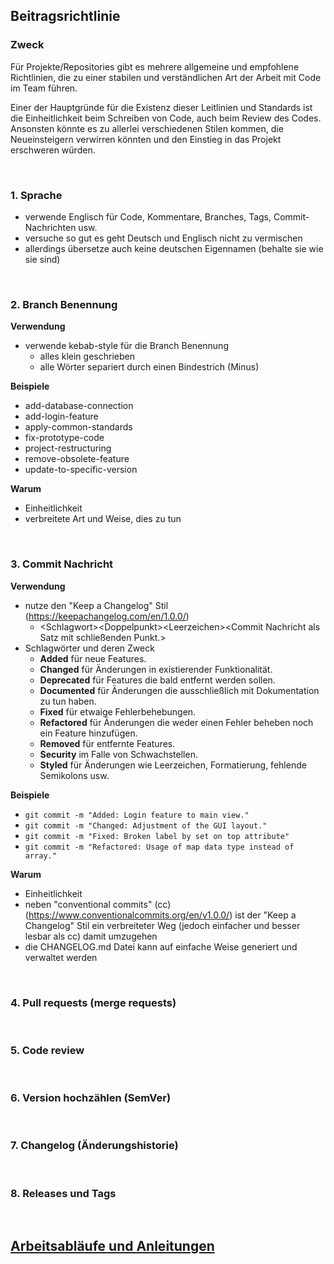## Beitragsrichtlinie

### Zweck

Für Projekte/Repositories gibt es mehrere allgemeine und empfohlene Richtlinien, die zu einer stabilen und verständlichen Art der Arbeit mit Code im Team führen.

Einer der Hauptgründe für die Existenz dieser Leitlinien und Standards ist die Einheitlichkeit beim Schreiben von Code, auch beim Review des Codes. Ansonsten könnte es zu allerlei verschiedenen Stilen kommen, die Neueinsteigern verwirren könnten und den Einstieg in das Projekt erschweren würden.

<br>

### 1. Sprache

- verwende Englisch für Code, Kommentare, Branches, Tags, Commit-Nachrichten usw.
- versuche so gut es geht Deutsch und Englisch nicht zu vermischen
- allerdings übersetze auch keine deutschen Eigennamen (behalte sie wie sie sind)

<br>

### 2. Branch Benennung

**Verwendung**

- verwende kebab-style für die Branch Benennung
  - alles klein geschrieben
  - alle Wörter separiert durch einen Bindestrich (Minus)

**Beispiele**

- add-database-connection
- add-login-feature
- apply-common-standards
- fix-prototype-code
- project-restructuring
- remove-obsolete-feature
- update-to-specific-version

**Warum**

- Einheitlichkeit
- verbreitete Art und Weise, dies zu tun

<br>

### 3. Commit Nachricht

**Verwendung**

- nutze den "Keep a Changelog" Stil (https://keepachangelog.com/en/1.0.0/)
  - \<Schlagwort\>\<Doppelpunkt\>\<Leerzeichen\>\<Commit Nachricht als Satz mit schließenden Punkt.\>
- Schlagwörter und deren Zweck
  - **Added** für neue Features.
  - **Changed** für Änderungen in existierender Funktionalität.
  - **Deprecated** für Features die bald entfernt werden sollen.
  - **Documented** für Änderungen die ausschließlich mit Dokumentation zu tun haben.
  - **Fixed** für etwaige Fehlerbehebungen.
  - **Refactored** für Änderungen die weder einen Fehler beheben noch ein Feature hinzufügen.
  - **Removed** für entfernte Features.
  - **Security** im Falle von Schwachstellen.
  - **Styled** für Änderungen wie Leerzeichen, Formatierung, fehlende Semikolons usw.

**Beispiele**

- `git commit -m "Added: Login feature to main view."`
- `git commit -m "Changed: Adjustment of the GUI layout."`
- `git commit -m "Fixed: Broken label by set on top attribute"`
- `git commit -m "Refactored: Usage of map data type instead of array."`

**Warum**

- Einheitlichkeit
- neben "conventional commits" (cc) (https://www.conventionalcommits.org/en/v1.0.0/) ist der "Keep a Changelog" Stil ein verbreiteter Weg (jedoch einfacher und besser lesbar als cc) damit umzugehen
- die CHANGELOG.md Datei kann auf einfache Weise generiert und verwaltet werden

<br>

### 4. Pull requests (merge requests)

<br>

### 5. Code review

<br>

### 6. Version hochzählen (SemVer)

<br>

### 7. Changelog (Änderungshistorie)

<br>

### 8. Releases und Tags

<br>

## [Arbeitsabläufe und Anleitungen](/docs/de/workflows-how-tos.md)
